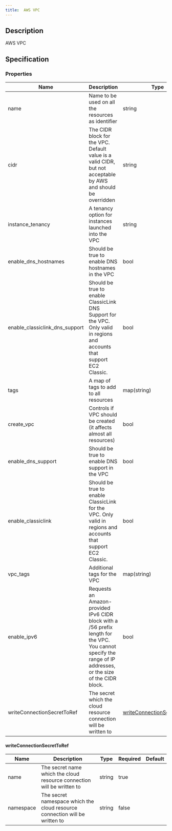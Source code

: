```yaml
---
title:  AWS VPC
---
```


## Description

AWS VPC

## Specification


### Properties

 Name | Description | Type | Required | Default 
 ------------ | ------------- | ------------- | ------------- | ------------- 
 name | Name to be used on all the resources as identifier | string | false |  
 cidr | The CIDR block for the VPC. Default value is a valid CIDR, but not acceptable by AWS and should be overridden | string | false |  
 instance_tenancy | A tenancy option for instances launched into the VPC | string | false |  
 enable_dns_hostnames | Should be true to enable DNS hostnames in the VPC | bool | false |  
 enable_classiclink_dns_support | Should be true to enable ClassicLink DNS Support for the VPC. Only valid in regions and accounts that support EC2 Classic. | bool | false |  
 tags | A map of tags to add to all resources | map(string) | false |  
 create_vpc | Controls if VPC should be created (it affects almost all resources) | bool | false |  
 enable_dns_support | Should be true to enable DNS support in the VPC | bool | false |  
 enable_classiclink | Should be true to enable ClassicLink for the VPC. Only valid in regions and accounts that support EC2 Classic. | bool | false |  
 vpc_tags | Additional tags for the VPC | map(string) | false |  
 enable_ipv6 | Requests an Amazon-provided IPv6 CIDR block with a /56 prefix length for the VPC. You cannot specify the range of IP addresses, or the size of the CIDR block. | bool | false |  
 writeConnectionSecretToRef | The secret which the cloud resource connection will be written to | [writeConnectionSecretToRef](#writeConnectionSecretToRef) | false |  


#### writeConnectionSecretToRef

 Name | Description | Type | Required | Default 
 ------------ | ------------- | ------------- | ------------- | ------------- 
 name | The secret name which the cloud resource connection will be written to | string | true |  
 namespace | The secret namespace which the cloud resource connection will be written to | string | false |  
